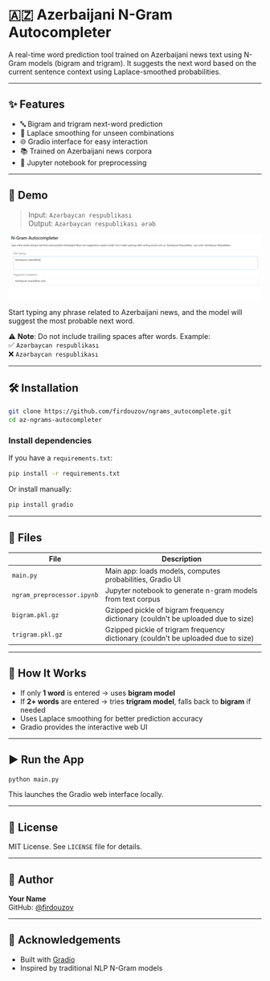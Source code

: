 # 🇦🇿 Azerbaijani N-Gram Autocompleter

A real-time word prediction tool trained on Azerbaijani news text using N-Gram models (bigram and trigram). It suggests the next word based on the current sentence context using Laplace-smoothed probabilities.



---

## ✨ Features

- 🔤 Bigram and trigram next-word prediction  
- 🧠 Laplace smoothing for unseen combinations  
- 🌐 Gradio interface for easy interaction  
- 📚 Trained on Azerbaijani news corpora  
- 🧪 Jupyter notebook for preprocessing  

---

## 🚀 Demo

> Input: `Azərbaycan respublikası`  
> Output: `Azərbaycan respublikası ərəb`

![Alt text](/autocomplete.png?raw=true "Screenshot Title")

Start typing any phrase related to Azerbaijani news, and the model will suggest the most probable next word.

⚠️ **Note**: Do not include trailing spaces after words. Example:  
✅ `Azərbaycan respublikası`  
❌ `Azərbaycan respublikası `

---

## 🛠️ Installation

```bash
git clone https://github.com/firdouzov/ngrams_autocomplete.git
cd az-ngrams-autocompleter
```

### Install dependencies

If you have a `requirements.txt`:

```bash
pip install -r requirements.txt
```

Or install manually:

```bash
pip install gradio
```

---

## 📁 Files

| File                      | Description                                                                         |
|---------------------------|-------------------------------------------------------------------------------------|
| `main.py`                 | Main app: loads models, computes probabilities, Gradio UI                           |
| `ngram_preprocessor.ipynb`| Jupyter notebook to generate n-gram models from text corpus                         |
| `bigram.pkl.gz`           | Gzipped pickle of bigram frequency dictionary (couldn't be uploaded due to size)    |
| `trigram.pkl.gz`          | Gzipped pickle of trigram frequency dictionary (couldn't be uploaded due to size)   |

---

## 🧠 How It Works

- If only **1 word** is entered → uses **bigram model**  
- If **2+ words** are entered → tries **trigram model**, falls back to **bigram** if needed  
- Uses Laplace smoothing for better prediction accuracy  
- Gradio provides the interactive web UI  

---

## ▶️ Run the App

```bash
python main.py
```

This launches the Gradio web interface locally.

---

## 🪪 License

MIT License. See `LICENSE` file for details.

---

## 👤 Author

**Your Name**  
GitHub: [@firdouzov](https://github.com/firdouzov)

---

## 🙌 Acknowledgements

- Built with [Gradio](https://gradio.app)  
- Inspired by traditional NLP N-Gram models  
